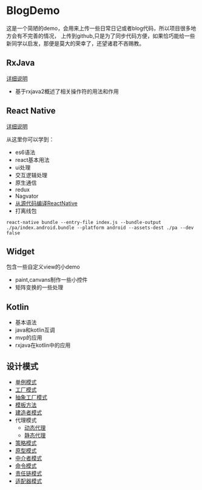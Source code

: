 # BlogDemo
   这是一个简陋的demo，会用来上传一些日常日记或者blog代码，所以项目很多地方会有不完善的情况，
   上传到github,只是为了同步代码方便，如果恰巧能给一些新同学以启发，那便是莫大的荣幸了，还望诸君不吝赐教。


## RxJava
[详细说明](https://github.com/romantiskt/BlogDemo/tree/master/doc/rxjava.md)
 * 基于rxjava2概述了相关操作符的用法和作用



## React Native
[详细说明](https://github.com/romantiskt/BlogDemo/tree/master/doc/ReactNative.md)

   从这里你可以学到：
*  es6语法
*  react基本用法
*  ui处理
*  交互逻辑处理
*  原生通信
*  redux
*  Nagvator
*  [从源代码编译ReactNative](https://github.com/romantiskt/BlogDemo/tree/master/doc/react_build.md)
*  打离线包
```
react-native bundle --entry-file index.js --bundle-output ./pa/index.android.bundle --platform android --assets-dest ./pa --dev false
```
## Widget
  包含一些自定义view的小demo
 *  paint,canvans制作一些小控件
 *  矩阵变换的一些处理
## Kotlin

* 基本语法
* java和kotlin互调
* mvp的应用
* rxjava在kotlin中的应用

## 设计模式

* [单例模式](https://github.com/romantiskt/BlogDemo/blob/master/app/src/main/java/com/wang/advance/tasks/design/singleton/SingletonAdvance.java)
* [工厂模式](https://github.com/romantiskt/BlogDemo/blob/master/app/src/main/java/com/wang/advance/tasks/design/factory/InstanceSimpleFactory.java)
* [抽象工厂模式](https://github.com/romantiskt/BlogDemo/blob/master/app/src/main/java/com/wang/advance/tasks/design/absfactory/InstanceFactory.java)
* [模板方法](https://github.com/romantiskt/BlogDemo/blob/master/app/src/main/java/com/wang/advance/tasks/design/templateMethod/Phone.java)
* [建造者模式](https://github.com/romantiskt/BlogDemo/blob/master/app/src/main/java/com/wang/advance/tasks/design/builder/Builder.java)
* 代理模式
    * [动态代理](https://github.com/romantiskt/BlogDemo/blob/master/app/src/main/java/com/wang/advance/tasks/design/proxy/dynamic/DynamicUtil.java)
    * [静态代理](https://github.com/romantiskt/BlogDemo/blob/master/app/src/main/java/com/wang/advance/tasks/design/proxy/dynamic/Employee.java)
* [策略模式](https://github.com/romantiskt/BlogDemo/blob/master/app/src/main/java/com/wang/advance/tasks/design/strategy/MathUtil.java)
* [原型模式](https://github.com/romantiskt/BlogDemo/blob/master/app/src/main/java/com/wang/advance/tasks/design/prototype/Phone.java)
* [中介者模式](https://github.com/romantiskt/BlogDemo/blob/master/app/src/main/java/com/wang/advance/tasks/design/agency/Agencyer.java)
* [命令模式](https://github.com/romantiskt/BlogDemo/blob/master/app/src/main/java/com/wang/advance/tasks/design/command/CommandUtil.java)
* [责任链模式](https://github.com/romantiskt/BlogDemo/blob/master/app/src/main/java/com/wang/advance/tasks/design/responsibility/ResponsibilityTest.java)
* [适配器模式](https://github.com/romantiskt/BlogDemo/blob/master/app/src/main/java/com/wang/advance/tasks/design/adapter/OutUserInfo.java)